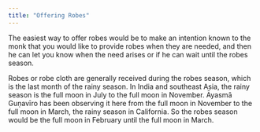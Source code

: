 ```yaml
---
title: "Offering Robes"
---
```


The easiest way to offer robes would be to make an intention known to the monk that you would like to provide robes when they are needed, and then he can let you know when the need arises or if he can wait until the robes season.

Robes or robe cloth are generally received during the robes season, which is the last month of the rainy season. In India and southeast Asia, the rainy season is the full moon in July to the full moon in November. Āyasmā Guṇavīro has been observing it here from the full moon in November to the full moon in March, the rainy season in California. So the robes season would be the full moon in February until the full moon in March.
